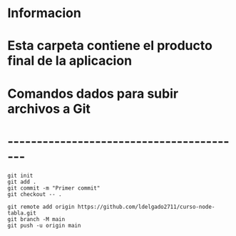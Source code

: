 # Informacion
# Esta carpeta contiene el producto final de la aplicacion


# Comandos dados para subir archivos a Git
# -----------------------------------------
```
git init
git add .
git commit -m "Primer commit"
git checkout -- .

git remote add origin https://github.com/ldelgado2711/curso-node-tabla.git
git branch -M main
git push -u origin main
```